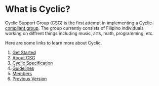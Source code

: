 # What is Cyclic?

Cyclic Support Group (CSG) is the first attempt in implementing a [Cyclic-compliant group](guidelines/main). The group currently consists of Filipino individuals working on diffrent things including music, arts, math, programming, etc.

Here are some links to learn more about Cyclic.

1. [Get Started]()
2. [About CSG]()
3. [Cyclic Specification]()
4. [Guidelines]()
5. [Members]()
6. [Previous Version]()
